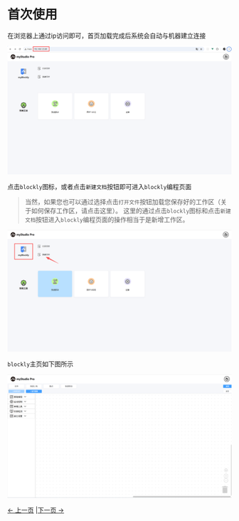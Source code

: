 # 首次使用

在浏览器上通过ip访问即可，首页加载完成后系统会自动与机器建立连接

<img src="../../../../resources/3-FunctionsAndApplications/5.myBlockly/blockly/home.png" />

点击`blockly`图标，或者点击`新建文档`按钮即可进入`blockly`编程页面
> 当然，如果您也可以通过选择点击`打开文件`按钮加载您保存好的工作区（关于如何保存工作区，请点击这里）。
> 这里的通过点击`blockly`图标和点击`新建文档`按钮进入`blockly`编程页面的操作相当于是新增工作区。

<img src="../../../../resources/3-FunctionsAndApplications/5.myBlockly/blockly/myBlockly.png" />

`blockly`主页如下图所示

<img src="../../../../resources/3-FunctionsAndApplications/5.myBlockly/blockly/blockly.png" />

[← 上一页](../README.md) |[下一页 →](./5.1.1.2-interfaceDescription.md)